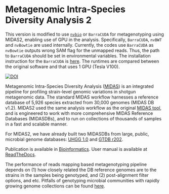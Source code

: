 
# Metagenomic Intra-Species Diversity Analysis 2

This version is modified to use [`nvbio`](https://github.com/NVlabs/nvbio) or `BarraCUDA` for metagenotyping using MIDAS2, enabling use of GPU in the analysis. Specifically, `BarraCUDA`, `nvBWT` and `nvBowtie` are used internally. Currently, the codes use `BarraCUDA` as `nvBowtie` outputs wrong SAM flag for the unmapped reads. Thus, the path to `BarraCUDA` should be set in environmental variables. The installation instruction for the `BarraCUDA` is [here](https://sourceforge.net/projects/seqbarracuda/). The runtimes are compared between the original software and that uses 1 GPU (Tesla V100).




[![DOI](https://zenodo.org/badge/195910808.svg)](https://zenodo.org/badge/latestdoi/195910808)

Metagenomic Intra-Species Diversity Analysis ([MIDAS](https://genome.cshlp.org/content/26/11/1612)) is an integrated pipeline for profiling strain-level genomic variations in shotgun metagenomic data. The standard MIDAS workflow harnesses a reference database of 5,926 species extracted from 30,000 genomes (MIDAS DB v1.2). MIDAS2 used the same analysis workflow as the original [MIDAS tool](https://github.com/snayfach/MIDAS), and is engineered to work with more comprehensive MIDAS Reference Databases (MIDASDBs), and to run on  collections of thousands of samples in a fast and scalable manner.

For MIDAS2, we have already built two MIDASDBs from large, public, microbial genome databases: [UHGG 1.0](https://www.nature.com/articles/s41587-020-0603-3) and [GTDB r202](https://gtdb.ecogenomic.org/). 


Publication is available in [Bioinformatics](https://academic.oup.com/bioinformatics/advance-article/doi/10.1093/bioinformatics/btac713/6793850). User manual is available at [ReadTheDocs](https://midas2.readthedocs.io/en/latest).

The performance of reads mapping based metagenotyping pipeline depends on (1) how closely related the DB reference genomes are to the strains in the samples being genotyped, and (2) post-alignment filter options, and etc. Pitfalls of genotyping microbial communities with rapidly growing genome collections can be found [here](https://www.biorxiv.org/content/10.1101/2022.06.30.498336v1).
